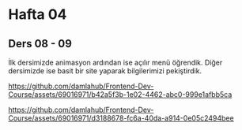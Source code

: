# Hafta 04
## Ders 08 - 09
İlk dersimizde animasyon ardından ise açılır menü öğrendik. Diğer dersimizde ise basit bir site yaparak bilgilerimizi pekiştirdik. 

https://github.com/damlahub/Frontend-Dev-Course/assets/69016971/b42a5f3b-1e02-4462-abc0-999e1afbb5ca

https://github.com/damlahub/Frontend-Dev-Course/assets/69016971/d3188678-fc6a-40da-a914-0e05c2494bee
